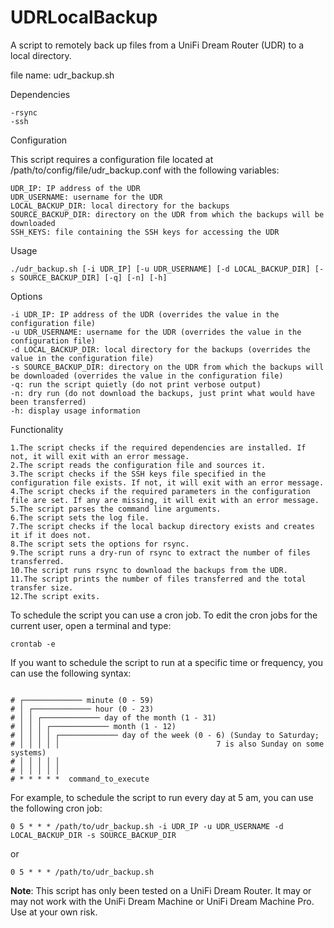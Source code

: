 # UDRLocalBackup
A script to remotely back up files from a UniFi Dream Router (UDR) to a local directory.

file name: udr_backup.sh

Dependencies

    -rsync
    -ssh

Configuration

This script requires a configuration file located at /path/to/config/file/udr_backup.conf with the following variables:

    UDR_IP: IP address of the UDR
    UDR_USERNAME: username for the UDR
    LOCAL_BACKUP_DIR: local directory for the backups
    SOURCE_BACKUP_DIR: directory on the UDR from which the backups will be downloaded
    SSH_KEYS: file containing the SSH keys for accessing the UDR

Usage

<pre><code>./udr_backup.sh [-i UDR_IP] [-u UDR_USERNAME] [-d LOCAL_BACKUP_DIR] [-s SOURCE_BACKUP_DIR] [-q] [-n] [-h]</code></pre>

Options

    -i UDR_IP: IP address of the UDR (overrides the value in the configuration file)
    -u UDR_USERNAME: username for the UDR (overrides the value in the configuration file)
    -d LOCAL_BACKUP_DIR: local directory for the backups (overrides the value in the configuration file)
    -s SOURCE_BACKUP_DIR: directory on the UDR from which the backups will be downloaded (overrides the value in the configuration file)
    -q: run the script quietly (do not print verbose output)
    -n: dry run (do not download the backups, just print what would have been transferred)
    -h: display usage information

Functionality

    1.The script checks if the required dependencies are installed. If not, it will exit with an error message.
    2.The script reads the configuration file and sources it.
    3.The script checks if the SSH keys file specified in the configuration file exists. If not, it will exit with an error message.
    4.The script checks if the required parameters in the configuration file are set. If any are missing, it will exit with an error message.
    5.The script parses the command line arguments.
    6.The script sets the log file.
    7.The script checks if the local backup directory exists and creates it if it does not.
    8.The script sets the options for rsync.
    9.The script runs a dry-run of rsync to extract the number of files transferred.
    10.The script runs rsync to download the backups from the UDR.
    11.The script prints the number of files transferred and the total transfer size.
    12.The script exits.
    
To schedule the script you can use a cron job.
To edit the cron jobs for the current user, open a terminal and type:

<pre><code>crontab -e</code></pre>
    
If you want to schedule the script to run at a specific time or frequency, you can use the following syntax:

<pre><code>
# ┌───────────── minute (0 - 59)
# │ ┌───────────── hour (0 - 23)
# │ │ ┌───────────── day of the month (1 - 31)
# │ │ │ ┌───────────── month (1 - 12)
# │ │ │ │ ┌───────────── day of the week (0 - 6) (Sunday to Saturday;
# │ │ │ │ │                                   7 is also Sunday on some systems)
# │ │ │ │ │
# │ │ │ │ │
# * * * * *  command_to_execute
</code></pre>

For example, to schedule the script to run every day at 5 am, you can use the following cron job:

<pre><code>0 5 * * * /path/to/udr_backup.sh -i UDR_IP -u UDR_USERNAME -d LOCAL_BACKUP_DIR -s SOURCE_BACKUP_DIR</code></pre>
or
<pre><code>0 5 * * * /path/to/udr_backup.sh</code></pre>


**Note**: This script has only been tested on a UniFi Dream Router. It may or may not work with the UniFi Dream Machine or UniFi Dream Machine Pro. Use at your own risk.
